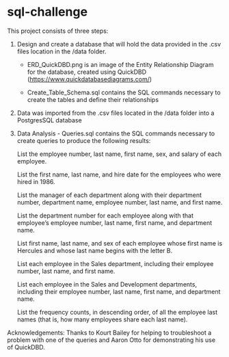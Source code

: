 # sql-challenge
 
This project consists of three steps:

1) Design and create a database that will hold the data provided in the .csv files location in the /data folder.

	- ERD_QuickDBD.png is an image of the Entity Relationship Diagram for the database, created using QuickDBD (https://www.quickdatabasediagrams.com/)
	
	- Create_Table_Schema.sql contains the SQL commands necessary to create the tables and define their relationships
	
2) Data was imported from the .csv files located in the /data folder into a PostgresSQL database

3) Data Analysis - Queries.sql contains the SQL commands necessary to create queries to produce the following results:

	List the employee number, last name, first name, sex, and salary of each employee.

	List the first name, last name, and hire date for the employees who were hired in 1986.

	List the manager of each department along with their department number, department name, employee number, last name, and first name.

	List the department number for each employee along with that employee’s employee number, last name, first name, and department name.

	List first name, last name, and sex of each employee whose first name is Hercules and whose last name begins with the letter B.

	List each employee in the Sales department, including their employee number, last name, and first name.

	List each employee in the Sales and Development departments, including their employee number, last name, first name, and department name.

	List the frequency counts, in descending order, of all the employee last names (that is, how many employees share each last name).

Acknowledgements: Thanks to Kourt Bailey for helping to troubleshoot a problem with one of the queries and Aaron Otto for demonstrating his use of QuickDBD.
